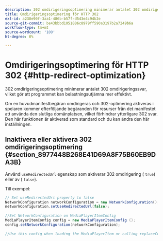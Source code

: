 ```yaml
---
description: 302 omdirigeringsoptimering minimerar antalet 302 omdirigeringssvar, vilket gör att programmet kan belastningsutjämna mer effektivt.
title: Omdirigeringsoptimering för HTTP 302
exl-id: a238e90f-3aa1-486b-b57f-d543e4c94b2e
source-git-commit: be43bbbd1051886c8979ff590a3197b2a7249b6a
workflow-type: tm+mt
source-wordcount: '100'
ht-degree: 0%

---
```


# Omdirigeringsoptimering för HTTP 302 {#http-redirect-optimization}

302 omdirigeringsoptimering minimerar antalet 302 omdirigeringssvar, vilket gör att programmet kan belastningsutjämna mer effektivt.

Om en huvudmanifestbegäran omdirigeras och 302-optimering aktiveras i spelaren kommer efterföljande begäranden för resurser från det manifestet att använda den slutliga domänplatsen, vilket förhindrar ytterligare 302 svar. Den här funktionen är aktiverad som standard och du kan ändra den här inställningen.

## Inaktivera eller aktivera 302 omdirigeringsoptimering {#section_8977448B268E41D69A8F75B60EB9DA3B}

Använd `useRedirectedUrl` egenskap som aktiverar 302 omdirigering ( `true`) eller av ( `false`).

<!--<a id="example_888749F70C8A43279D06A29BD68E7E4D"></a>-->

Till exempel:

```java
// Set useRedirectedUrl property to false 
NetworkConfiguration networkConfiguration = new NetworkConfiguration(); 
networkConfiguration.setUseRedirectedUrl(false); 
 
//Set NetworkConfiguration on MediaPlayerItemConfig 
MediaPlayerItemConfig config = new MediaPlayerItemConfig (); 
config.setNetworkConfiguration(networkConfiguration); 
 
//Use this config when loading the MediaPlayerItem or calling replaceCurrentResource
```
